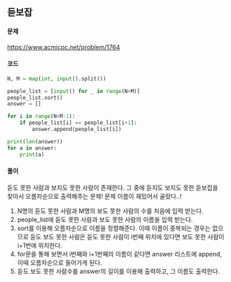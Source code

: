 ## 듣보잡

#### 문제
https://www.acmicpc.net/problem/1764


#### 코드
```python
N, M = map(int, input().split())

people_list = [input() for _ in range(N+M)]
people_list.sort()
answer = []

for i in range(N+M-1):
    if people_list[i] == people_list[i+1]:
        answer.append(people_list[i])

print(len(answer))
for a in answer:
    print(a)
```

#### 풀이

듣도 못한 사람과 보지도 못한 사람이 존재한다.
그 중에 듣지도 보지도 못한 듣보잡을 찾아서 오름차순으로 출력해주는 문제!
문제 이름이 재밌어서 골랐다..!

1. N명의 듣도 못한 사람과 M명의 보도 못한 사람의 수를 처음에 입력 받는다.
2. people_list에 듣도 못한 사람과 보도 못한 사람의 이름을 입력 받는다.
3. sort를 이용해 오름차순으로 이름을 정렬해준다.
이때 이름이 중복되는 경우는 없으므로 듣도 보도 못한 사람은 듣도 못한 사람이 i번째 위치에 있다면 보도 못한 사람이 i+1번에 위치한다.
4. for문을 통해 보면서 i번째와 i+1번째의 이름이 같다면 answer 리스트에 append, 이때 오름차순으로 들어가게 된다.
5. 듣도 보도 못한 사람수를 answer의 길이를 이용해 출력하고, 그 이름도 출력한다.
